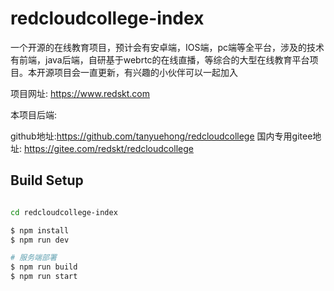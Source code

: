 # redcloudcollege-index
一个开源的在线教育项目，预计会有安卓端，IOS端，pc端等全平台，涉及的技术有前端，java后端，自研基于webrtc的在线直播，等综合的大型在线教育平台项目。本开源项目会一直更新，有兴趣的小伙伴可以一起加入<br>

项目网址: https://www.redskt.com  

本项目后端:<br>

github地址:https://github.com/tanyuehong/redcloudcollege
国内专用gitee地址: https://gitee.com/redskt/redcloudcollege


## Build Setup

```bash

cd redcloudcollege-index

$ npm install
$ npm run dev

# 服务端部署
$ npm run build
$ npm run start

```
